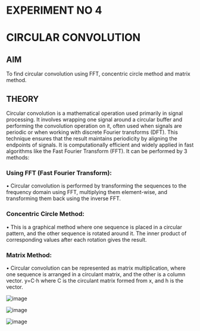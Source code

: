 # EXPERIMENT NO 4
# CIRCULAR CONVOLUTION 
## AIM
To find circular convolution using FFT, concentric circle method and matrix method.
## THEORY
Circular convolution is a mathematical operation used primarily in signal processing. It involves wrapping one signal around a circular buffer and performing the convolution operation on it, often used when signals are periodic or when working with discrete Fourier transforms (DFT). This technique ensures that the result maintains periodicity by aligning the endpoints of signals. It is computationally efficient and widely applied in fast algorithms like the Fast Fourier Transform (FFT). It can be performed by 3 methods:
### Using FFT (Fast Fourier Transform):
•	Circular convolution is performed by transforming the sequences to the frequency domain using FFT, multiplying them element-wise, and transforming them back using the inverse FFT.
                     
### Concentric Circle Method:
•	This is a graphical method where one sequence is placed in a circular pattern, and the other sequence is rotated around it. The inner product of corresponding values after each rotation gives the result.


### Matrix Method:
•	Circular convolution can be represented as matrix multiplication, where one sequence is arranged in a circulant matrix, and the other is a column vector.
               y=C⋅h
where C is the circulant matrix formed from x, and h is the vector.


![image](https://github.com/user-attachments/assets/a7f8f075-a9ed-4fda-845d-cdc97d598870)

![image](https://github.com/user-attachments/assets/de76fd3e-a527-47ba-a9ae-259ffd0b9b28)

![image](https://github.com/user-attachments/assets/c4c081fa-6943-4e8e-ba02-5218ec50c821)




